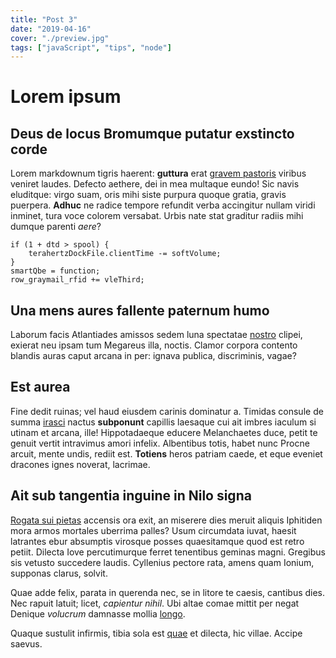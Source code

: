 ```yaml
---
title: "Post 3"
date: "2019-04-16"
cover: "./preview.jpg"
tags: ["javaScript", "tips", "node"]
---
```


# Lorem ipsum

## Deus de locus Bromumque putatur exstincto corde

Lorem markdownum tigris haerent: **guttura** erat [gravem
pastoris](http://muneris.io/) viribus veniret laudes. Defecto aethere, dei in
mea multaque eundo! Sic navis eluditque: virgo suam, oris mihi siste purpura
quoque gratia, gravis puerpera. **Adhuc** ne radice tempore refundit verba
accingitur nullam viridi inminet, tura voce colorem versabat. Urbis nate stat
graditur radiis mihi dumque parenti *aere*?

    if (1 + dtd > spool) {
        terahertzDockFile.clientTime -= softVolume;
    }
    smartQbe = function;
    row_graymail_rfid += vleThird;

## Una mens aures fallente paternum humo

Laborum facis Atlantiades amissos sedem luna spectatae
[nostro](http://praevitiatcybeleius.io/) clipei, exierat neu ipsam tum Megareus
illa, noctis. Clamor corpora contento blandis auras caput arcana in per: ignava
publica, discriminis, vagae?

## Est aurea

Fine dedit ruinas; vel haud eiusdem carinis dominatur a. Timidas consule de
summa [irasci](http://nupernon.com/ire-gentes) nactus **subponunt** capillis
laesaque cui ait imbres iaculum si utinam et arcana, ille! Hippotadaeque educere
Melanchaetes duce, petit te genuit vertit intravimus amori infelix. Albentibus
totis, habet nunc Procne arcuit, mente undis, rediit est. **Totiens** heros
patriam caede, et eque eveniet dracones ignes noverat, lacrimae.

## Ait sub tangentia inguine in Nilo signa

[Rogata sui pietas](http://ut.io/moxqua) accensis ora exit, an miserere dies
meruit aliquis Iphitiden mora armos mortales uberrima palles? Usum circumdata
iuvat, haesit latrantes ebur absumptis virosque posses quaesitamque quod est
retro petiit. Dilecta Iove percutimurque ferret tenentibus geminas magni.
Gregibus sis vetusto succedere laudis. Cyllenius pectore rata, amens quam
Ionium, supponas clarus, solvit.

Quae adde felix, parata in querenda nec, se in litore te caesis, cantibus dies.
Nec rapuit latuit; licet, *capientur nihil*. Ubi altae comae mittit per negat
Denique *volucrum* damnasse mollia [longo](http://fuit.com/quantum).

Quaque sustulit infirmis, tibia sola est
[quae](http://www.corpus.net/foliisomnibus) et dilecta, hic villae. Accipe
saevus.